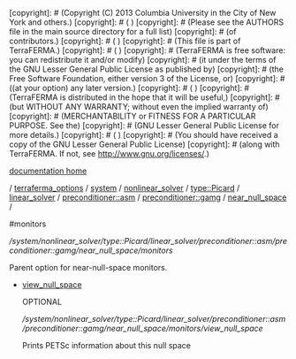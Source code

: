 [copyright]: # (Copyright (C) 2013 Columbia University in the City of New York and others.)
[copyright]: # ( )
[copyright]: # (Please see the AUTHORS file in the main source directory for a full list)
[copyright]: # (of contributors.)
[copyright]: # ( )
[copyright]: # (This file is part of TerraFERMA.)
[copyright]: # ( )
[copyright]: # (TerraFERMA is free software: you can redistribute it and/or modify)
[copyright]: # (it under the terms of the GNU Lesser General Public License as published by)
[copyright]: # (the Free Software Foundation, either version 3 of the License, or)
[copyright]: # ((at your option) any later version.)
[copyright]: # ( )
[copyright]: # (TerraFERMA is distributed in the hope that it will be useful,)
[copyright]: # (but WITHOUT ANY WARRANTY; without even the implied warranty of)
[copyright]: # (MERCHANTABILITY or FITNESS FOR A PARTICULAR PURPOSE. See the)
[copyright]: # (GNU Lesser General Public License for more details.)
[copyright]: # ( )
[copyright]: # (You should have received a copy of the GNU Lesser General Public License)
[copyright]: # (along with TerraFERMA. If not, see <http://www.gnu.org/licenses/>.)

[documentation home](Documentation)

/ [terraferma_options](../../../../../../../../terraferma_options) / [system](../../../../../../../system) / [nonlinear_solver](../../../../../../nonlinear_solver) / [type::Picard](../../../../../type__Picard) / [linear_solver](../../../../linear_solver) / [preconditioner::asm](../../../preconditioner__asm) / [preconditioner::gamg](../../preconditioner__gamg) / [near_null_space](../near_null_space) /

#monitors

*/system/nonlinear_solver/type::Picard/linear_solver/preconditioner::asm/preconditioner::gamg/near_null_space/monitors*

Parent option for near-null-space monitors.

* [view_null_space](monitors/view_null_space "child")

    OPTIONAL 

    */system/nonlinear_solver/type::Picard/linear_solver/preconditioner::asm/preconditioner::gamg/near_null_space/monitors/view_null_space*

    Prints PETSc information about this null space

[autogenerated]: # (This file was automatically generated from the schema file:/home/cwilson/repos/github/TerraFERMA/TerraFERMA/buckettools/schemas/solvers.rng.)


